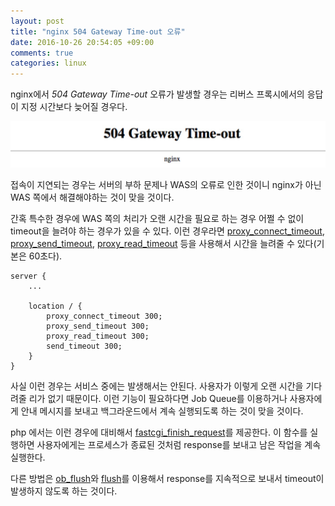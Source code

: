 ```yaml
---
layout: post
title: "nginx 504 Gateway Time-out 오류"
date: 2016-10-26 20:54:05 +09:00
comments: true
categories: linux
---
```


nginx에서 *504 Gateway Time-out* 오류가 발생할 경우는 리버스 프록시에서의 응답이 지정 시간보다 늦어질 경우다.

![nginx 504 Gateway Time-out](/img/2016/10/504.png)

접속이 지연되는 경우는 서버의 부하 문제나 WAS의 오류로 인한 것이니 nginx가 아닌 WAS 쪽에서 해결해야하는 것이 맞을 것이다.

간혹 특수한 경우에 WAS 쪽의 처리가 오랜 시간을 필요로 하는 경우 어쩔 수 없이 timeout을 늘려야 하는 경우가 있을 수 있다. 이런 경우라면 [proxy_connect_timeout](http://nginx.org/en/docs/http/ngx_http_proxy_module.html#proxy_connect_timeout), [proxy_send_timeout](http://nginx.org/en/docs/http/ngx_http_proxy_module.html#proxy_send_timeout), [proxy_read_timeout](http://nginx.org/en/docs/http/ngx_http_proxy_module.html#proxy_read_timeout) 등을 사용해서 시간을 늘려줄 수 있다(기본은 60초다).

```nginx
server {
	...

	location / {
		proxy_connect_timeout 300;
		proxy_send_timeout 300;
		proxy_read_timeout 300;
		send_timeout 300;
	}
}
```

사실 이런 경우는 서비스 중에는 발생해서는 안된다. 사용자가 이렇게 오랜 시간을 기다려줄 리가 없기 때문이다. 이런 기능이 필요하다면 Job Queue를 이용하거나 사용자에게 안내 메시지를 보내고 백그라운드에서 계속 실행되도록 하는 것이 맞을 것이다.

php 에서는 이런 경우에 대비해서 [fastcgi_finish_request](http://php.net/manual/kr/function.fastcgi-finish-request.php)를 제공한다. 이 함수를 실행하면 사용자에게는 프로세스가 종료된 것처럼 response를 보내고 남은 작업을 계속 실행한다.

다른 방법은 [ob_flush](http://php.net/manual/kr/function.ob-flush.php)와 [flush](http://php.net/manual/kr/function.flush.php)를 이용해서 response를 지속적으로 보내서 timeout이 발생하지 않도록 하는 것이다.
